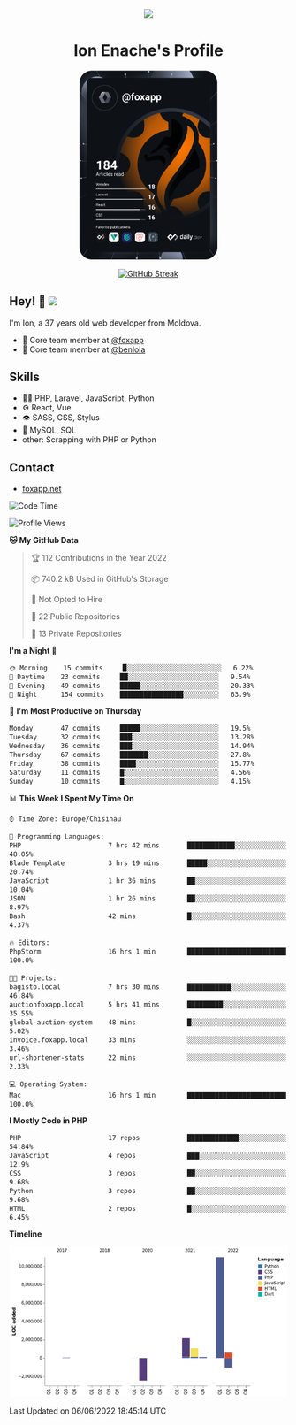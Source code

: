 <div id="header" align="center">
  <img src="https://media.giphy.com/media/M9gbBd9nbDrOTu1Mqx/giphy.gif" width="100"/>
	<h1>Ion Enache's Profile</h1>
</div>
<div align="center">
	<a href="https://app.daily.dev/foxapp"><img src="https://github.com/foxapp/foxapp/blob/master/devcard.svg" width="250" alt="Ion Enache's Dev Card"/></a>
</div>


<div align="center">
	
[![GitHub Streak](http://github-readme-streak-stats.herokuapp.com?user=foxapp&hide_border=true&date_format=M%20j%5B%2C%20Y%5D)](https://git.io/streak-stats)
	
</div>


## Hey! 👋 <img src="https://media.giphy.com/media/hvRJCLFzcasrR4ia7z/giphy.gif" width="30px"/>
I'm Ion, a 37 years old web developer from Moldova.


- 👥 Core team member at [@foxapp](https://github.com/foxapp)
- 👥 Core team member at [@benlola](https://github.com/benlola)

## Skills
- 👨‍💻 PHP, Laravel, JavaScript, Python
- ⚙️ React, Vue
- 👁️ SASS, CSS, Stylus
- 💽 MySQL, SQL
- other: Scrapping with PHP or Python

## Contact
- [foxapp.net](https://www.foxapp.net)

<!--START_SECTION:waka-->
![Code Time](http://img.shields.io/badge/Code%20Time-689%20hrs%2043%20mins-blue)

![Profile Views](http://img.shields.io/badge/Profile%20Views-0-blue)

**🐱 My GitHub Data** 

> 🏆 112 Contributions in the Year 2022
 > 
> 📦 740.2 kB Used in GitHub's Storage 
 > 
> 🚫 Not Opted to Hire
 > 
> 📜 22 Public Repositories 
 > 
> 🔑 13 Private Repositories  
 > 
**I'm a Night 🦉** 

```text
🌞 Morning    15 commits     █░░░░░░░░░░░░░░░░░░░░░░░░   6.22% 
🌆 Daytime    23 commits     ██░░░░░░░░░░░░░░░░░░░░░░░   9.54% 
🌃 Evening    49 commits     █████░░░░░░░░░░░░░░░░░░░░   20.33% 
🌙 Night      154 commits    ████████████████░░░░░░░░░   63.9%

```
📅 **I'm Most Productive on Thursday** 

```text
Monday       47 commits     █████░░░░░░░░░░░░░░░░░░░░   19.5% 
Tuesday      32 commits     ███░░░░░░░░░░░░░░░░░░░░░░   13.28% 
Wednesday    36 commits     ███░░░░░░░░░░░░░░░░░░░░░░   14.94% 
Thursday     67 commits     ███████░░░░░░░░░░░░░░░░░░   27.8% 
Friday       38 commits     ████░░░░░░░░░░░░░░░░░░░░░   15.77% 
Saturday     11 commits     █░░░░░░░░░░░░░░░░░░░░░░░░   4.56% 
Sunday       10 commits     █░░░░░░░░░░░░░░░░░░░░░░░░   4.15%

```


📊 **This Week I Spent My Time On** 

```text
⌚︎ Time Zone: Europe/Chisinau

💬 Programming Languages: 
PHP                      7 hrs 42 mins       ████████████░░░░░░░░░░░░░   48.05% 
Blade Template           3 hrs 19 mins       █████░░░░░░░░░░░░░░░░░░░░   20.74% 
JavaScript               1 hr 36 mins        ██░░░░░░░░░░░░░░░░░░░░░░░   10.04% 
JSON                     1 hr 26 mins        ██░░░░░░░░░░░░░░░░░░░░░░░   8.97% 
Bash                     42 mins             █░░░░░░░░░░░░░░░░░░░░░░░░   4.37%

🔥 Editors: 
PhpStorm                 16 hrs 1 min        █████████████████████████   100.0%

🐱‍💻 Projects: 
bagisto.local            7 hrs 30 mins       ███████████░░░░░░░░░░░░░░   46.84% 
auctionfoxapp.local      5 hrs 41 mins       █████████░░░░░░░░░░░░░░░░   35.55% 
global-auction-system    48 mins             █░░░░░░░░░░░░░░░░░░░░░░░░   5.02% 
invoice.foxapp.local     33 mins             ░░░░░░░░░░░░░░░░░░░░░░░░░   3.46% 
url-shortener-stats      22 mins             ░░░░░░░░░░░░░░░░░░░░░░░░░   2.33%

💻 Operating System: 
Mac                      16 hrs 1 min        █████████████████████████   100.0%

```

**I Mostly Code in PHP** 

```text
PHP                      17 repos            █████████████░░░░░░░░░░░░   54.84% 
JavaScript               4 repos             ███░░░░░░░░░░░░░░░░░░░░░░   12.9% 
CSS                      3 repos             ██░░░░░░░░░░░░░░░░░░░░░░░   9.68% 
Python                   3 repos             ██░░░░░░░░░░░░░░░░░░░░░░░   9.68% 
HTML                     2 repos             █░░░░░░░░░░░░░░░░░░░░░░░░   6.45%

```


**Timeline**

![Chart not found](https://raw.githubusercontent.com/foxapp/foxapp/master/charts/bar_graph.png) 


 Last Updated on 06/06/2022 18:45:14 UTC
<!--END_SECTION:waka-->
